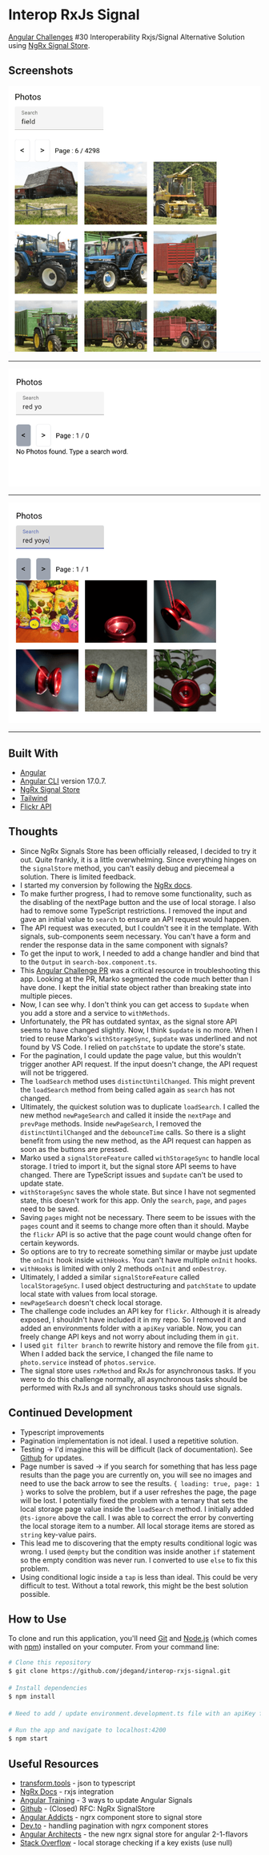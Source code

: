 # Interop RxJs Signal

[Angular Challenges](https://angular-challenges.vercel.app/challenges/angular/30-interop-rxjs-signal) #30 Interoperability Rxjs/Signal Alternative Solution using [NgRx Signal Store](https://ngrx.io/guide/signals/signal-store).

## Screenshots

![](screenshots/interop-rxjs-signal-1.png "Basic search")

***

![](screenshots/interop-rxjs-signal-3.png "*fixed* page count displaying with no results")

***

![](screenshots/interop-rxjs-signal-4.png "Limited results disables buttons")

***

## Built With

- [Angular](https://angular.dev)
- [Angular CLI](https://github.com/angular/angular-cli) version 17.0.7.
- [NgRx Signal Store](https://ngrx.io/guide/signals/signal-store)
- [Tailwind](https://tailwindcss.com)
- [Flickr API](https://www.flickr.com/services/developer/api/)

## Thoughts

- Since NgRx Signals Store has been officially released, I decided to try it out.  Quite frankly, it is a little overwhelming.  Since everything hinges on the `signalStore` method, you can't easily debug and piecemeal a solution.  There is limited feedback.
- I started my conversion by following the [NgRx docs](https://ngrx.io/guide/signals/rxjs-integration).
- To make further progress, I had to remove some functionality, such as the disabling of the nextPage button and the use of local storage.  I also had to remove some TypeScript restrictions.  I removed the input and gave an initial value to `search` to ensure an API request would happen. 
- The API request was executed, but I couldn't see it in the template.  With signals, sub-components seem necessary.  You can't have a form and render the response data in the same component with signals? 
- To get the input to work, I needed to add a change handler and bind that to the `Output` in `search-box.component.ts`.
- This [Angular Challenge PR](https://github.com/tomalaforge/angular-challenges/pull/88/files#diff-65b58fb82cf0bb15310b512c401850474771eb1c399793906f1d47eb7f61847c) was a critical resource in troubleshooting this app.  Looking at the PR, Marko segmented the code much better than I have done.  I kept the initial state object rather than breaking state into multiple pieces.
- Now, I can see why.  I don't think you can get access to `$update` when you add a store and a service to `withMethods`. 
- Unfortunately, the PR has outdated syntax, as the signal store API seems to have changed slightly.  Now, I think `$update` is no more.  When I tried to reuse Marko's `withStorageSync`, `$update` was underlined and not found by VS Code.  I relied on `patchState` to update the store's state.    
- For the pagination, I could update the page value, but this wouldn't trigger another API request.  If the input doesn't change, the API request will not be triggered.  
- The `loadSearch` method uses `distinctUntilChanged`.  This might prevent the `loadSearch` method from being called again as `search` has not changed.  
- Ultimately, the quickest solution was to duplicate `loadSearch`. I called the new method `newPageSearch` and called it inside the `nextPage` and `prevPage` methods.  Inside `newPageSearch`, I removed the `distinctUntilChanged` and the `debounceTime` calls.  So there is a slight benefit from using the new method, as the API request can happen as soon as the buttons are pressed.
- Marko used a `signalStoreFeature` called `withStorageSync` to handle local storage.  I tried to import it, but the signal store API seems to have changed.  There are TypeScript issues and `$update` can't be used to update state.  
- `withStorageSync` saves the whole state.  But since I have not segmented state, this doesn't work for this app.  Only the `search`, `page`, and `pages` need to be saved.  
- Saving `pages` might not be necessary.  There seem to be issues with the `pages` count and it seems to change more often than it should.  Maybe the `flickr` API is so active that the page count would change often for certain keywords.  
- So options are to try to recreate something similar or maybe just update the `onInit` hook inside `withHooks`.  You can't have multiple `onInit` hooks. 
- `withHooks` is limited with only 2 methods `onInit` and `onDestroy`. 
- Ultimately, I added a similar `signalStoreFeature` called `localStorageSync`.  I used object destructuring and `patchState` to update local state with values from local storage.  
- `newPageSearch` doesn't check local storage. 
- The challenge code includes an API key for `flickr`.  Although it is already exposed, I shouldn't have included it in my repo.  So I removed it and added an environments folder with a `apiKey` variable.  Now, you can freely change API keys and not worry about including them in `git`.
- I used `git filter branch` to rewrite history and remove the file from `git`.  When I added back the service, I changed the file name to `photo.service` instead of `photos.service`.
- The signal store uses `rxMethod` and RxJs for asynchronous tasks.  If you were to do this challenge normally, all asynchronous tasks should be performed with RxJs and all synchronous tasks should use signals.     

## Continued Development

- Typescript improvements 
- Pagination implementation is not ideal.  I used a repetitive solution.  
- Testing -> I'd imagine this will be difficult (lack of documentation).  See [Github](https://github.com/ngrx/platform/issues/4206) for updates.  
- Page number is saved -> if you search for something that has less page results than the page you are currently on, you will see no images and need to use the back arrow to see the results.  `{ loading: true, page: 1 }` works to solve the problem, but if a user refreshes the page, the page will be lost.  I potentially fixed the problem with a ternary that sets the local storage page value inside the `loadSearch` method. I initially added `@ts-ignore` above the call.  I was able to correct the error by converting the local storage item to a number.  All local storage items are stored as `string` key-value pairs.  
- This lead me to discovering that the empty results conditional logic was wrong.  I used `@empty` but the condition was inside another `if` statement so the empty condition was never run.  I converted to use `else` to fix this problem.   
- Using conditional logic inside a `tap` is less than ideal.  This could be very difficult to test.  Without a total rework, this might be the best solution possible.

## How to Use

To clone and run this application, you'll need [Git](https://git-scm.com) and [Node.js](https://nodejs.org/en/download/) (which comes with [npm](http://npmjs.com)) installed on your computer. From your command line:

```bash
# Clone this repository
$ git clone https://github.com/jdegand/interop-rxjs-signal.git

# Install dependencies
$ npm install

# Need to add / update environment.development.ts file with an apiKey from flickr

# Run the app and navigate to localhost:4200
$ npm start
```

## Useful Resources

- [transform.tools](https://transform.tools/json-to-typescript) - json to typescript
- [NgRx Docs](https://ngrx.io/guide/signals/rxjs-integration) - rxjs integration
- [Angular Training](https://www.angulartraining.com/daily-newsletter/three-ways-to-update-angular-signals/) - 3 ways to update Angular Signals
- [Github](https://github.com/ngrx/platform/discussions/3796) - (Closed) RFC: NgRx SignalStore
- [Angular Addicts](https://www.angularaddicts.com/p/from-ngrx-componentstore-to-signalstore) - ngrx component store to signal store
- [Dev.to](https://dev.to/this-is-angular/handling-pagination-with-ngrx-component-stores-1j1p#handling-the-pagination) - handling pagination with ngrx component stores
- [Angular Architects](https://www.angulararchitects.io/en/blog/the-new-ngrx-signal-store-for-angular-2-1-flavors/) - the new ngrx signal store for angular 2-1-flavors
- [Stack Overflow](https://stackoverflow.com/questions/16010827/html5-localstorage-checking-if-a-key-exists) - local storage checking if a key exists (use null)